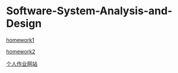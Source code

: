 # Software-System-Analysis-and-Design

[homework1](homework1)

[homework2](homework2)

[个人作业网站](https://wcptbtptpbcptdtptp.github.io/SWSAD-Software-System-Analysis-and-Design/)

